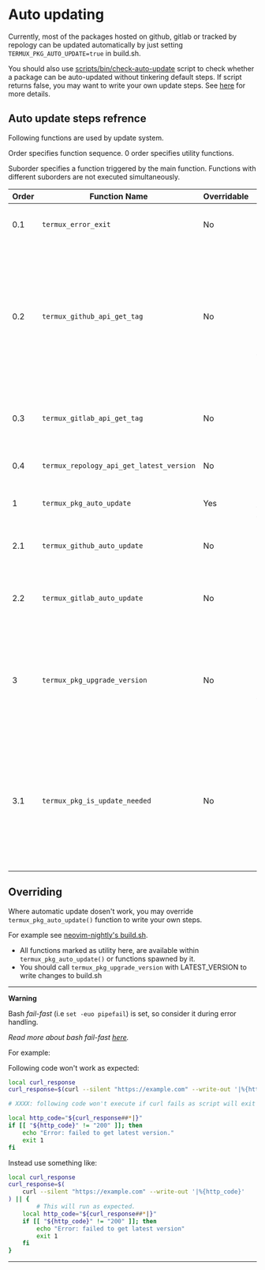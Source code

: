 # Auto updating

Currently, most of the packages hosted on github, gitlab or tracked by repology can be updated automatically by just setting `TERMUX_PKG_AUTO_UPDATE=true` in build.sh.

You should also use [scripts/bin/check-auto-update](https://github.com/termux/termux-packages/blob/master/scripts/bin/check-auto-update) script to check whether a package can be auto-updated without tinkering default steps. If script returns false, you may want to write your own update steps. See [here](#Overriding) for more details.

## Auto update steps refrence

Following functions are used by update system.

Order specifies function sequence. 0 order specifies utility functions.

Suborder specifies a function triggered by the main function. Functions with
different suborders are not executed simultaneously.


| Order | Function Name | Overridable | Description | Parameters |
|------ | ------------- | ----------- | ----------- | ---------- |
| 0.1   | `termux_error_exit` | No | Function to write error message to `stderr` and exit. | Any number of string arguments. You can use heredoc for long messages. |
| 0.2   | `termux_github_api_get_tag` | No | Query GitHub API for: <br><br> &bull; `latest-release-tag`: useful for projects using github's release mechanism. <br><br> &bull; `newest-tag`(sorted by commit date): useful for projects having tags but no releases. | &bull; PKG_SRCURL - Source url of package. <br><br> &bull; TAG_TYPE - Optional. Type of tag to query. It is one of the queries mentioned in description. If not given it is decided on the basis of PKG_SRCURL. For urls ending in `.git` `newest-tag` is queried, otherwise `latest-release-tag`.|
| 0.3   | `termux_gitlab_api_get_tag` | No | *same as above, but for gitlab* | *same as above, except for optional 3rd argument:* <br> &bull; API_HOST - Host for gitlab api. Default `gitlab.com`. |
| 0.4   | `termux_repology_api_get_latest_version` | No | Query repology api for latest version. | &bull; PKG_NAME - Name of the package to query for. |
| 1     | `termux_pkg_auto_update` | Yes | By default, decide which method (gitlab, github or repology) to use for update, but can be overrided to use custom method. | *None* |
| 2.1     | `termux_github_auto_update` | No | Default update method for packages hosted on github.com. It decides which type of tag to fetch based on `TERMUX_PKG_SRCURL`. | *None* |
| 2.2     | `termux_gitlab_auto_update` | No | Default update method for packages hosted on gitlab.com (or host specified by `TERMUX_GITLAB_API_HOST`). It decides which type of tag to fetch based on `TERMUX_PKG_SRCURL`. | *None* |
| 3       | `termux_pkg_upgrade_version` | No | Write the latest version and updated checksum, check whether updated package builds properly and then push changes to repo. | &bull; LATEST_VERSION - version to write to build.sh. <br><br> &bull; --skip-version-check - Optional flag. Do not check whether given LATEST_VERSION is greater than current TERMUX_PKG_VERSION. |
| 3.1     | `termux_pkg_is_update_needed` | No | Check whether LATEST_VERSION is greater than TERMUX_PKG_VERSION or not. <br> Called if `--skip-version-check` was not passed to `termux_pkg_upgrade_version`. <br><br> **NOTE:** You should not call it manually otherwise if `TERMUX_PKG_UPDATE_VERSION_REGEXP` is used, it won't compare versions extracted from it. Version is extracted by `termux_pkg_upgrade_version`. | *Not for public use.* |

## Overriding

Where automatic update dosen't work, you may override `termux_pkg_auto_update()` function to write your own steps.

For example see [neovim-nightly's build.sh](https://github.com/termux/termux-packages/blob/3c617f6222405cc51935bb13d557eb0b7b6fe95f/packages/neovim-nightly/build.sh#L27).

- All functions marked as utility here, are available within `termux_pkg_auto_update()` or functions spawned by it.
- You should call `termux_pkg_upgrade_version` with LATEST_VERSION to write changes to build.sh

---
**Warning**

Bash *fail-fast* (i.e `set -euo pipefail`) is set, so consider it during error handling.

*Read more about bash fail-fast [here](https://dougrichardson.us/notes/fail-fast-bash-scripting.html).*

For example:

Following code won't work as expected:
```bash
local curl_response
curl_response=$(curl --silent "https://example.com" --write-out '|%{http_code}')

# XXXX: following code won't execute if curl fails as script will exit immediately there.

local http_code="${curl_response##*|}"
if [[ "${http_code}" != "200" ]]; then
	echo "Error: failed to get latest version."
	exit 1
fi
```
Instead use something like:
```bash
local curl_response
curl_response=$(
	curl --silent "https://example.com" --write-out '|%{http_code}'
) || {
        # This will run as expected.
	local http_code="${curl_response##*|}"
	if [[ "${http_code}" != "200" ]]; then
		echo "Error: failed to get latest version"
		exit 1
	fi
}
```
---